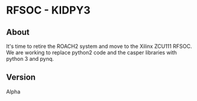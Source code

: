 # RFSOC - KIDPY3

## About
It's time to retire the ROACH2 system and move to the Xilinx ZCU111 RFSOC. We are working to replace 
python2 code and the casper libraries with python 3 and pynq.


## Version
Alpha
